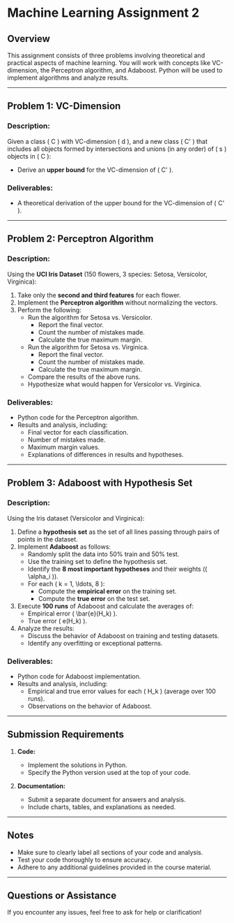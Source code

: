 # Machine Learning Assignment 2

## Overview
This assignment consists of three problems involving theoretical and practical aspects of machine learning. You will work with concepts like VC-dimension, the Perceptron algorithm, and Adaboost. Python will be used to implement algorithms and analyze results.

---

## Problem 1: VC-Dimension

### Description:
Given a class \( C \) with VC-dimension \( d \), and a new class \( C' \) that includes all objects formed by intersections and unions (in any order) of \( s \) objects in \( C \):
- Derive an **upper bound** for the VC-dimension of \( C' \).

### Deliverables:
- A theoretical derivation of the upper bound for the VC-dimension of \( C' \).

---

## Problem 2: Perceptron Algorithm

### Description:
Using the **UCI Iris Dataset** (150 flowers, 3 species: Setosa, Versicolor, Virginica):
1. Take only the **second and third features** for each flower.
2. Implement the **Perceptron algorithm** without normalizing the vectors.
3. Perform the following:
   - Run the algorithm for Setosa vs. Versicolor.
     - Report the final vector.
     - Count the number of mistakes made.
     - Calculate the true maximum margin.
   - Run the algorithm for Setosa vs. Virginica.
     - Report the final vector.
     - Count the number of mistakes made.
     - Calculate the true maximum margin.
   - Compare the results of the above runs.
   - Hypothesize what would happen for Versicolor vs. Virginica.

### Deliverables:
- Python code for the Perceptron algorithm.
- Results and analysis, including:
  - Final vector for each classification.
  - Number of mistakes made.
  - Maximum margin values.
  - Explanations of differences in results and hypotheses.

---

## Problem 3: Adaboost with Hypothesis Set

### Description:
Using the Iris dataset (Versicolor and Virginica):
1. Define a **hypothesis set** as the set of all lines passing through pairs of points in the dataset.
2. Implement **Adaboost** as follows:
   - Randomly split the data into 50% train and 50% test.
   - Use the training set to define the hypothesis set.
   - Identify the **8 most important hypotheses** and their weights (\( \alpha_i \)).
   - For each \( k = 1, \ldots, 8 \):
     - Compute the **empirical error** on the training set.
     - Compute the **true error** on the test set.
3. Execute **100 runs** of Adaboost and calculate the averages of:
   - Empirical error \( \bar{e}(H_k) \).
   - True error \( e(H_k) \).
4. Analyze the results:
   - Discuss the behavior of Adaboost on training and testing datasets.
   - Identify any overfitting or exceptional patterns.

### Deliverables:
- Python code for Adaboost implementation.
- Results and analysis, including:
  - Empirical and true error values for each \( H_k \) (average over 100 runs).
  - Observations on the behavior of Adaboost.

---

## Submission Requirements
1. **Code:**
   - Implement the solutions in Python.
   - Specify the Python version used at the top of your code.

2. **Documentation:**
   - Submit a separate document for answers and analysis.
   - Include charts, tables, and explanations as needed.

---

## Notes
- Make sure to clearly label all sections of your code and analysis.
- Test your code thoroughly to ensure accuracy.
- Adhere to any additional guidelines provided in the course material.

---

## Questions or Assistance
If you encounter any issues, feel free to ask for help or clarification!
